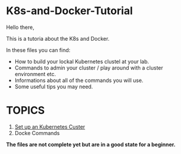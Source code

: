 # K8s-and-Docker-Tutorial

Hello there,

This is a tutoria about the K8s and Docker.

In these files you can find:

- How to build your lockal Kubernetes clustel at your lab.
- Commands to admin your cluster / play around with a cluster environment etc.
- Informations about all of the commands you will use.
- Some useful tips you may need.

# TOPICS 
1) [Set up an Kubernetes Custer](https://github.com/sifisKoen/K8s-and-Docker-Tutorials/blob/master/SetUpK8sLockalLab)
2) Docke Commands


**The files are not complete yet but are in a good state for a beginner.**
